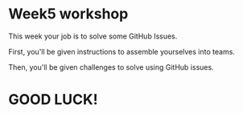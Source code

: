 # Week5 workshop

This week your job is to solve some GitHub Issues.

First, you'll be given instructions to assemble yourselves into teams. 

Then, you'll be given challenges to solve using GitHub issues.

# GOOD LUCK!
